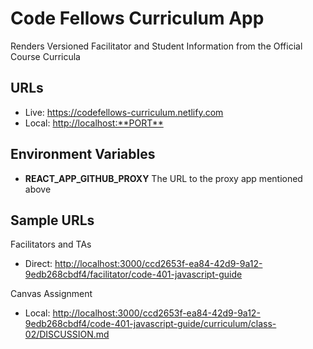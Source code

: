 # Code Fellows Curriculum App

Renders Versioned Facilitator and Student Information from the Official Course Curricula

## URLs

- Live: <https://codefellows-curriculum.netlify.com>
- Local: <http://localhost:**PORT**>

## Environment Variables

- **REACT_APP_GITHUB_PROXY** The URL to the proxy app mentioned above

## Sample URLs

Facilitators and TAs

- Direct: <http://localhost:3000/ccd2653f-ea84-42d9-9a12-9edb268cbdf4/facilitator/code-401-javascript-guide>

Canvas Assignment

- Local: <http://localhost:3000/ccd2653f-ea84-42d9-9a12-9edb268cbdf4/code-401-javascript-guide/curriculum/class-02/DISCUSSION.md>
